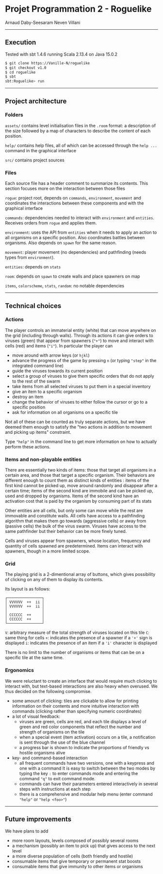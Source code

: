 # Projet Programmation 2 - Roguelike

Arnaud Daby-Seesaram
Neven Villani

------

## Execution

Tested with sbt 1.4.6 running Scala 2.13.4 on Java 15.0.2

```sh
$ git clone https://Vanille-N/roguelike
$ git checkout v1.0
$ cd roguelike
$ sbt
sbt:Roguelike> run
```

------

## Project architecture

### Folders

`assets/` contains level initialisation files in the `.room` format: a description of the size followed by a map of characters to describe the content of each position.

`help/` contains help files, all of which can be accessed through the `help ...` command in the graphical interface

`src/` contains project sources

### Files

Each source file has a header comment to summarize its contents. This section focuses more on the interaction between those files

`rogue`: project root, depends on `commands`, `environment`, `movement` and coordinates the interactions between these components and with the graphical interface

`commands`: dependencies needed to interact with `environment` and `entities`. Receives orders from `rogue` and applies them.

`environment`: uses the API from `entities` when it needs to apply an action to all organisms on a specific position. Also coordinates battles between organisms. Also depends on `spawn` for the same reason.

`movement`: player movement (no dependencies) and pathfinding (needs types from `environment`).

`entities`: depends on `stats`

`room`: depends on `spawn` to create walls and place spawners on map

`items`, `colorscheme`, `stats`, `random`: no notable dependencies

------

## Technical choices

### Actions

The player controls an immaterial entity (white) that can move anywhere on the grid (including through walls). Through its actions it can give orders to viruses (green) that appear from spawners (`"+"`) to move and interact with cells (red) and items (`"i"`).
In particular the player can
- move around with arrow keys (or `hjkl`)
- advance the progress of the game by pressing `n` (or typing `"step"` in the integrated command line)
- guide the viruses towards its current position
- select a group of viruses to give them specific orders that do not apply to the rest of the swarm
- take items from all selected viruses to put them in a special inventory
- give an item to a specific organism
- destroy an item
- change the behavior of viruses to either follow the cursor or go to a specific position
- ask for information on all organisms on a specific tile

Not all of these can be counted as truly separate actions, but we have deemed them enough to satisfy the "two actions in addition to movement and picking up items" constraint.

Type `"help"` in the command line to get more information on how to actually perform these actions.

### Items and non-playable entities

There are essentially two kinds of items: those that target all organisms in a certain area, and those that target a specific organism.
Their behaviors are different enough to count them as distinct kinds of entities : items of the first kind cannot be picked up, move around randomly and disappear after a certain time; items of the second kind are immobile and can be picked up, used and dropped by organisms.
Items of the second kind have an activation cost that is paid by the organism by consuming part of its stats

Other entities are all cells, but only some can move while the rest are immovable and constitute walls.
All cells have access to a pathfinding algorithm that makes them go towards (aggressive cells) or away from (passive cells) the bulk of the virus swarm.
Viruses have access to the same pathfinder but their behavior can be more finely tuned.

Cells and viruses appear from spawners, whose location, frequency and quantity of cells spawned are predetermined.
Items can interact with spawners, though in a more limited scope.

### Grid

The playing grid is a 2-dimentional array of buttons, which gives possibility of clicking on any of them to display its contents.

Its layout is as follows:

```
┌────────────────┐
│ VVVVVV  ++  ii │
│ VVVVVV  ++  ii │
│                │
│ CCCCCC  ++     │
│ CCCCCC  ++     │
└────────────────┘
```
`V`: arbitrary measure of the total strength of viruses located on this tile
`C`: same thing for cells
`+`: indicates the presence of a spawner if a `'+'` sign is displayed
`i`: indicates the presence of an item if a `'i'` character is displayed

There is no limit to the number of organisms or items that can be on a specific tile at the same time.

### Ergonomics

We were reluctant to create an interface that would require much clicking to interact with, but text-based interactions are also heavy when overused.
We thus decided on the following compromise.
- some amount of clicking:
    tiles are clickable to allow for printing information on their contents and more intuitive interaction with commands (clicking rather than specifying numeric coordinates)
- a lot of visual feedback:
    - viruses are green, cells are red, and each tile displays a level of green and red color components that reflect the number and strength of organisms on the tile
    - when a special event (item activation) occurs on a tile, a notification is sent through the use of the blue channel
    - a progress bar is shown to indicate the proportions of friendly vs hostile organisms alive
- key- and command-based interaction
    - all frequent commands have two versions, one with a keypress and one with a command
    It is easy to switch between the two modes by typing the key `:` to enter commands mode and entering the command `"q"` to exit command mode.
    - commands can have their parameters entered interactively in several steps with instructions at each step
    - there is a comprehensive and modular help menu (enter command `"help"` or `"help <foo>"`)

------

## Future improvements

We have plans to add
- more room layouts, levels composed of possibly several rooms
- a mechanism (possibly an item to pick up) that gives access to the next level
- a more diverse population of cells (both friendly and hostile)
- consumable items that give temporary or permanent stat boosts
- consumable items that give immunity to other items or organisms
